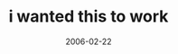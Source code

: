 ---
layout: base.njk
title : 'i wanted this to work' 
view_title : 'i wanted this to work' 
year : '2006' 
date : '2006-02-22' 
img_file : '/drawing/iwantedthistowork.png' 
html_file : 'iwantedthistowork' 
next_html : 'ijustwantittowork.html' 
year_order : '83' 
permalink : "title/{{html_file}}.html"
---